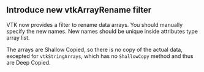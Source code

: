## Introduce new vtkArrayRename filter

VTK now provides a filter to rename data arrays.
You should manually specify the new names.
New names should be unique inside attributes type array list.

The arrays are Shallow Copied, so there is no copy of the actual data,
excepted for `vtkStringArrays`, which has no `ShallowCopy` method and
thus are Deep Copied.
